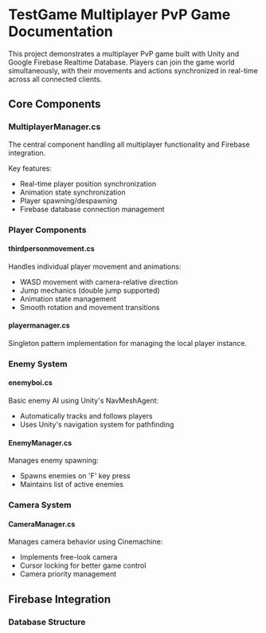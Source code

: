 # TestGame Multiplayer PvP Game Documentation
This project demonstrates a multiplayer PvP game built with Unity and Google Firebase Realtime Database. Players can join the game world simultaneously, with their movements and actions synchronized in real-time across all connected clients.

## Core Components

### MultiplayerManager.cs
The central component handling all multiplayer functionality and Firebase integration.

Key features:
- Real-time player position synchronization
- Animation state synchronization
- Player spawning/despawning
- Firebase database connection management

### Player Components

#### thirdpersonmovement.cs
Handles individual player movement and animations:
- WASD movement with camera-relative direction
- Jump mechanics (double jump supported)
- Animation state management
- Smooth rotation and movement transitions

#### playermanager.cs
Singleton pattern implementation for managing the local player instance.

### Enemy System

#### enemyboi.cs
Basic enemy AI using Unity's NavMeshAgent:
- Automatically tracks and follows players
- Uses Unity's navigation system for pathfinding

#### EnemyManager.cs
Manages enemy spawning:
- Spawns enemies on 'F' key press
- Maintains list of active enemies

### Camera System

#### CameraManager.cs
Manages camera behavior using Cinemachine:
- Implements free-look camera
- Cursor locking for better game control
- Camera priority management

## Firebase Integration

### Database Structure
